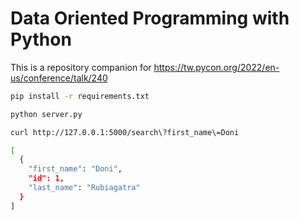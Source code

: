 # Data Oriented Programming with Python

This is a repository companion for https://tw.pycon.org/2022/en-us/conference/talk/240

```bash
pip install -r requirements.txt

python server.py
```

```bash
curl http://127.0.0.1:5000/search\?first_name\=Doni

[
  {
    "first_name": "Doni",
    "id": 1,
    "last_name": "Rubiagatra"
  }
]

```
